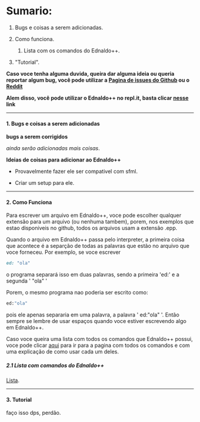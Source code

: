 # Sumario:

1. Bugs e coisas a serem adicionadas.

2. Como funciona.
   
   1. Lista com os comandos do Ednaldo++.
      

3. "Tutorial".



**Caso voce tenha alguma duvida, queira dar alguma ideia ou queria reportar algum bug, você pode utilizar a [Pagina de issues do Github](https://github.com/LucasPB710/EdnaldoPP/issues) ou o [Reddit](https://www.reddit.com/r/EdnaldoPP/)**



**Alem disso, você pode utilizar o Ednaldo++ no repl.it, basta clicar [nesse](https://repl.it/github/LucasPB710/EdLang) link**






---

#### 1. Bugs e coisas a serem adicionadas

**bugs a serem corrigidos**

*ainda serão adicionadas mais coisas*.

**Ideias de coisas para adicionar ao Ednaldo++**

- Provavelmente fazer ele ser compativel com sfml.

- Criar um setup para ele.

---

#### 2. Como Funciona

Para escrever um arquivo em Ednaldo++, voce pode escolher qualquer extensão para um arquivo (ou nenhuma tambem), porem, nos exemplos que estao disponiveis no github, todos os arquivos usam a extensão .epp.

Quando o arquivo em Ednaldo++ passa pelo interpreter, a primeira coisa que acontece é a separção de todas as palavras que estão no arquivo que voce forneceu. Por exemplo, se voce escrever

```ruby
ed: "ola"
```

o programa separará isso em duas palavras, sendo a primeira 'ed:' e a segunda ' "ola" '

Porem, o mesmo programa nao poderia ser escrito como:

```ruby
ed:"ola"
```

pois ele apenas separaria em uma palavra, a palavra ' ed:"ola" '.
Então sempre se lembre de usar espaços quando voce estiver escrevendo algo em Ednaldo++.

Caso voce queira uma lista com todos os comandos que Ednaldo++ possui, voce pode clicar [aqui](Comandos.md) para ir para a pagina com todos os comandos e com uma explicação de como usar cada um deles.

##### 2.1 Lista com comandos do Ednaldo++

[Lista](Comandos.md).



------------------------------------------------------------------------------------------------------------------------------

#### 3. Tutorial

faço isso dps, perdão.
